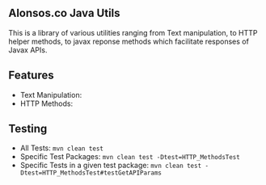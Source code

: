 ## Alonsos.co Java Utils
This is a library of various utilities ranging from Text manipulation, to HTTP helper methods, to  javax reponse methods which facilitate responses of Javax APIs. 

## Features
* Text Manipulation: 
* HTTP Methods:

## Testing
* All Tests: `mvn clean test`
* Specific Test Packages: `mvn clean test -Dtest=HTTP_MethodsTest`
* Specific Tests in a given test package: `mvn clean test -Dtest=HTTP_MethodsTest#testGetAPIParams`
